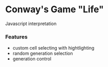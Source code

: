 # Conway's Game "Life"
Javascript interpretation

### Features

* custom cell selecting with hightlighting
* random generation selection
* generation control
